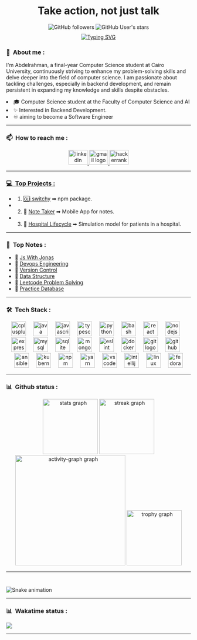 <h1 align="center">Take action, not just talk</h1>


<div align="center">
    <img alt="GitHub followers" src="https://img.shields.io/github/followers/Abdelrahman122003?logo=github">
    <img alt="GitHub User's stars" src="https://img.shields.io/github/stars/Abdelrahman122003?logo=github">
</div>



<p align="center" style="margin: 10px 0">
    <a href="https://git.io/typing-svg"><img src="https://readme-typing-svg.demolab.com?font=Fira+Code&pause=1000&center=true&vCenter=true&random=false&width=435&lines=I'm+a+Junior+Software+Engineer👨‍💻;I'm+a+Zoombie;I'm++an+Active+Learner" alt="Typing SVG" /></a>
</p>

<h3> 🤵 &nbsp;About me : </h3>

<div>
    <p>
I'm Abdelrahman, a final-year Computer Science student at Cairo University, continuously striving to enhance my problem-solving skills and delve deeper into the field of computer science. I am passionate about tackling challenges, especially in backend development, and remain persistent in expanding my knowledge and skills despite obstacles.  
    </p>
    <li>🎓 Computer Science student at the Faculty of Computer Science and AI</li>
    <li>✨ Interested in Backend Development.</li>
    <li>♾️ aiming to become a Software Engineer</li>
</div>




---

<h3> 📫 &nbsp;How to reach me : </h3>

<div align="center">
  <a href="https://www.linkedin.com/in/abdelrhman-sayed-505478240/"/>
  <img src="https://raw.githubusercontent.com/maurodesouza/profile-readme-generator/master/src/assets/icons/social/linkedin/default.svg" width="52" height="40" alt="linkedin logo"  />
  <a href ="abdelrhmansayed122003@gmail.com"/>
  <img src="https://raw.githubusercontent.com/maurodesouza/profile-readme-generator/master/src/assets/icons/social/gmail/default.svg" width="52" height="40" alt="gmail logo"  />
  <a href="https://www.hackerrank.com/profile/abdelrhmansayed4"/>
  <img src="https://raw.githubusercontent.com/maurodesouza/profile-readme-generator/master/src/assets/icons/social/hackerrank/default.svg" width="52" height="40" alt="hackerrank logo"  />
</div>

---

<h3> 💻 &nbsp;Top Projects : </h3>

- 1. 🆑i [switchy](https://www.npmjs.com/package/switchy-cli) ➡ npm package.
- 2. 📔 [Note Taker](https://github.com/MustafaAhmed313/Note-Taker/releases/tag/v1.0.0) ➡ Mobile App for notes.
- 3. 🏥 [Hospital Lifecycle](https://github.com/MustafaAhmed313/hospital-simulation) ➡ Simulation model for patients in a hospital.

---

<h3> 📓 &nbsp;Top Notes : </h3>

-  📌 [Js With Jonas](https://github.com/Abdelrahman122003/JsWithJonas)
-  📌 [Devops Engineering](https://github.com/Abdelrahman122003/DevopsEngineering)
-  📌 [Version Control](https://github.com/Abdelrahman122003/versionControl)
-  📌 [Data Structure](https://github.com/Abdelrahman122003/dataStructure)
-  📌 [Leetcode Problem Solving](https://github.com/Abdelrahman122003/LeetcodeProblemSolving)
-  📌 [Practice Database](https://github.com/Abdelrahman122003/practiceDatabase)

---

<h3>🛠 &nbsp;Tech Stack :</h3>

<div align="center">
  <img src="https://cdn.jsdelivr.net/gh/devicons/devicon/icons/cplusplus/cplusplus-original.svg" height="40" alt="cplusplus logo"  />
  <img width="12" />
  <img src="https://cdn.jsdelivr.net/gh/devicons/devicon/icons/java/java-original.svg" height="40" alt="java logo"  />
  <img width="12" />
  <img src="https://cdn.jsdelivr.net/gh/devicons/devicon/icons/javascript/javascript-original.svg" height="40" alt="javascript logo"  />
  <img width="12" />
  <img src="https://cdn.jsdelivr.net/gh/devicons/devicon/icons/typescript/typescript-original.svg" height="40" alt="typescript logo"  />
  <img width="12" />
  <img src="https://cdn.jsdelivr.net/gh/devicons/devicon/icons/python/python-original.svg" height="40" alt="python logo"  />
  <img width="12" />
  <img src="https://cdn.jsdelivr.net/gh/devicons/devicon/icons/bash/bash-original.svg" height="40" alt="bash logo"  />
  <img width="12" />
  <img src="https://cdn.jsdelivr.net/gh/devicons/devicon/icons/react/react-original.svg" height="40" alt="react logo"  />
  <img width="12" />
  <img src="https://cdn.jsdelivr.net/gh/devicons/devicon/icons/nodejs/nodejs-original.svg" height="40" alt="nodejs logo"  />
  <img width="12" />
  <img src="https://cdn.jsdelivr.net/gh/devicons/devicon/icons/express/express-original.svg" height="40" alt="express logo"  />
  <img width="12" />
  <img src="https://cdn.jsdelivr.net/gh/devicons/devicon/icons/mysql/mysql-original.svg" height="40" alt="mysql logo"  />
  <img width="12" />
  <img src="https://cdn.jsdelivr.net/gh/devicons/devicon/icons/sqlite/sqlite-original.svg" height="40" alt="sqlite logo"  />
  <img width="12" />
  <img src="https://cdn.jsdelivr.net/gh/devicons/devicon/icons/mongodb/mongodb-original.svg" height="40" alt="mongodb logo"  />
  <img width="12" />
  <img src="https://cdn.jsdelivr.net/gh/devicons/devicon/icons/eslint/eslint-original.svg" height="40" alt="eslint logo"  />
  <img width="12" />
  <img src="https://cdn.jsdelivr.net/gh/devicons/devicon/icons/docker/docker-original.svg" height="40" alt="docker logo"  />
  <img width="12" />
  <img src="https://cdn.jsdelivr.net/gh/devicons/devicon/icons/git/git-original.svg" height="40" alt="git logo"  />
  <img width="12" />
  <img src="https://cdn.jsdelivr.net/gh/devicons/devicon/icons/github/github-original.svg" height="40" alt="github logo"  />
  <img width="12" />
  <img src="https://cdn.jsdelivr.net/gh/devicons/devicon/icons/ansible/ansible-original.svg" height="40" alt="ansible logo"  />
  <img width="12" />
  <img src="https://cdn.jsdelivr.net/gh/devicons/devicon/icons/kubernetes/kubernetes-plain.svg" height="40" alt="kubernetes logo"  />
  <img width="12" />
  <img src="https://cdn.jsdelivr.net/gh/devicons/devicon/icons/npm/npm-original-wordmark.svg" height="40" alt="npm logo"  />
  <img width="12" />
  <img src="https://cdn.jsdelivr.net/gh/devicons/devicon/icons/yarn/yarn-original.svg" height="40" alt="yarn logo"  />
  <img width="12" />
  <img src="https://cdn.jsdelivr.net/gh/devicons/devicon/icons/vscode/vscode-original.svg" height="40" alt="vscode logo"  />
  <img width="12" />
  <img src="https://cdn.jsdelivr.net/gh/devicons/devicon/icons/intellij/intellij-original.svg" height="40" alt="intellij logo"  />
  <img width="12" />
  <img src="https://cdn.jsdelivr.net/gh/devicons/devicon/icons/linux/linux-original.svg" height="40" alt="linux logo"  />
  <img width="12" />
  <img src="https://cdn.jsdelivr.net/gh/devicons/devicon/icons/fedora/fedora-original.svg" height="40" alt="fedora logo"  />
</div>

--- 

<h3> 📊 &nbsp;Github status : </h3>

<div align="center">
  <img src="https://github-readme-stats.vercel.app/api?username=Abdelrahman122003&hide_title=false&hide_rank=false&show_icons=true&include_all_commits=true&count_private=true&disable_animations=false&theme=algolia&locale=en&hide_border=false&order=1" height="150" alt="stats graph"  />
  <img src="https://streak-stats.demolab.com?user=Abdelrahman122003&locale=en&mode=daily&theme=algolia&hide_border=false&border_radius=5&order=3" height="150" alt="streak graph"  />
  <img src="https://github-readme-activity-graph.vercel.app/graph?username=Abdelrahman122003&radius=16&theme=github-dark&area=true&order=5" height="300" alt="activity-graph graph"  />
  <img src="https://github-profile-trophy.vercel.app?username=Abdelrahman122003&theme=algolia&column=-1&row=1&margin-w=8&margin-h=8&no-bg=false&no-frame=false&order=4" height="150" alt="trophy graph"  />
</div>

---

###

<br clear="both">

<img src="https://github.com/Abdelrahman122003/Abdelrahman122003/.github/workflows/snake.yml" alt="Snake animation" />

---

<h3> 📊 &nbsp;Wakatime status : </h3>

<a href="https://wakatime.com"><img src="https://wakatime.com/share/@9415ba20-37b4-4c6b-abf2-dd6e06c6011a/eb14617e-3d09-42d1-9ed0-63a386bce662.png" /></a>

---

###
